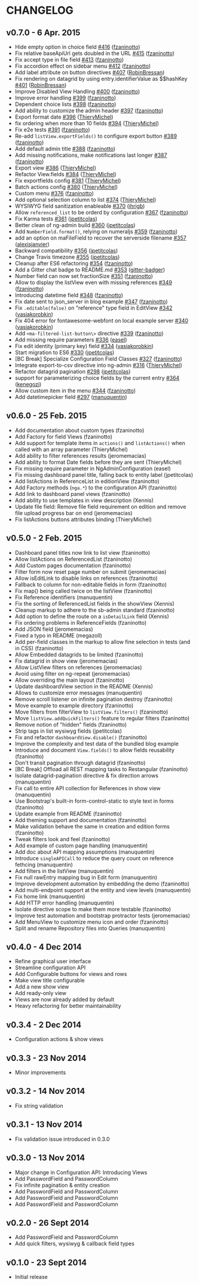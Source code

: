 CHANGELOG
=========

v0.7.0 - 6 Apr. 2015
--------------------

* Hide empty option in choice field [\#416](https://github.com/marmelab/ng-admin/pull/416) ([fzaninotto](https://github.com/fzaninotto))
* Fix relative baseApiUrl gets doubled in the URL [\#415](https://github.com/marmelab/ng-admin/pull/415) ([fzaninotto](https://github.com/fzaninotto))
* Fix accept type in file field [\#413](https://github.com/marmelab/ng-admin/pull/413) ([fzaninotto](https://github.com/fzaninotto))
* Fix accordion effect on sidebar menu [\#412](https://github.com/marmelab/ng-admin/pull/412) ([fzaninotto](https://github.com/fzaninotto))
* Add label attribute on button directives [\#407](https://github.com/marmelab/ng-admin/pull/407) ([RobinBressan](https://github.com/RobinBressan))
* Fix rendering on datagrid by using entry.identifierValue as $$hashKey [\#401](https://github.com/marmelab/ng-admin/pull/401) ([RobinBressan](https://github.com/RobinBressan))
* Improve Disabled View Handling [\#400](https://github.com/marmelab/ng-admin/pull/400) ([fzaninotto](https://github.com/fzaninotto))
* Improve error handling [\#399](https://github.com/marmelab/ng-admin/pull/399) ([fzaninotto](https://github.com/fzaninotto))
* Dependent choice lists [\#398](https://github.com/marmelab/ng-admin/pull/398) ([fzaninotto](https://github.com/fzaninotto))
* Add ability to customize the admin header [\#397](https://github.com/marmelab/ng-admin/pull/397) ([fzaninotto](https://github.com/fzaninotto))
* Export format date [\#396](https://github.com/marmelab/ng-admin/pull/396) ([ThieryMichel](https://github.com/ThieryMichel))
* fix ordering when more than 10 fields [\#394](https://github.com/marmelab/ng-admin/pull/394) ([ThieryMichel](https://github.com/ThieryMichel))
* Fix e2e tests [\#391](https://github.com/marmelab/ng-admin/pull/391) ([fzaninotto](https://github.com/fzaninotto))
* Re-add `listView.exportFields()` to configure export button [\#389](https://github.com/marmelab/ng-admin/pull/389) ([fzaninotto](https://github.com/fzaninotto))
* Add default admin title [\#388](https://github.com/marmelab/ng-admin/pull/388) ([fzaninotto](https://github.com/fzaninotto))
* Add missing notifications, make notifications last longer [\#387](https://github.com/marmelab/ng-admin/pull/387) ([fzaninotto](https://github.com/fzaninotto))
* Export view [\#386](https://github.com/marmelab/ng-admin/pull/386) ([ThieryMichel](https://github.com/ThieryMichel))
* Refactor View.fields [\#384](https://github.com/marmelab/ng-admin/pull/384) ([ThieryMichel](https://github.com/ThieryMichel))
* Fix exportfields config [\#381](https://github.com/marmelab/ng-admin/pull/381) ([ThieryMichel](https://github.com/ThieryMichel))
* Batch actions config [\#380](https://github.com/marmelab/ng-admin/pull/380) ([ThieryMichel](https://github.com/ThieryMichel))
* Custom menu [\#376](https://github.com/marmelab/ng-admin/pull/376) ([fzaninotto](https://github.com/fzaninotto))
* Add optional selection column to list [\#374](https://github.com/marmelab/ng-admin/pull/374) ([ThieryMichel](https://github.com/ThieryMichel))
* WYSIWYG field sanitization enableable [\#370](https://github.com/marmelab/ng-admin/pull/370) ([ihrigb](https://github.com/ihrigb))
* Allow `referenced_list` to be orderd by configuration [\#367](https://github.com/marmelab/ng-admin/pull/367) ([fzaninotto](https://github.com/fzaninotto))
* Fix Karma tests [\#361](https://github.com/marmelab/ng-admin/pull/361) ([jpetitcolas](https://github.com/jpetitcolas))
* Better clean of ng-admin build [\#360](https://github.com/marmelab/ng-admin/pull/360) ([jpetitcolas](https://github.com/jpetitcolas))
* Add `NumberField.format()`, relying on numeraljs [\#359](https://github.com/marmelab/ng-admin/pull/359) ([fzaninotto](https://github.com/fzaninotto))
* add an option on maFileField to recover the serverside filename [\#357](https://github.com/marmelab/ng-admin/pull/357) ([alexisjanvier](https://github.com/alexisjanvier))
* Backward compatibility [\#356](https://github.com/marmelab/ng-admin/pull/356) ([jpetitcolas](https://github.com/jpetitcolas))
* Change Travis timezone [\#355](https://github.com/marmelab/ng-admin/pull/355) ([jpetitcolas](https://github.com/jpetitcolas))
* Cleanup after ES6 refactoring [\#354](https://github.com/marmelab/ng-admin/pull/354) ([fzaninotto](https://github.com/fzaninotto))
* Add a Gitter chat badge to README.md [\#353](https://github.com/marmelab/ng-admin/pull/353) ([gitter-badger](https://github.com/gitter-badger))
* Number field can now set fractionSize [\#351](https://github.com/marmelab/ng-admin/pull/351) ([fzaninotto](https://github.com/fzaninotto))
* Allow to display the listView even with missing references [\#349](https://github.com/marmelab/ng-admin/pull/349) ([fzaninotto](https://github.com/fzaninotto))
* Introducing datetime field [\#348](https://github.com/marmelab/ng-admin/pull/348) ([fzaninotto](https://github.com/fzaninotto))
* Fix date sent to json_server in blog example [\#347](https://github.com/marmelab/ng-admin/pull/347) ([fzaninotto](https://github.com/fzaninotto))
* Fix `.editable(false)` on "reference" type field in EditView [\#342](https://github.com/marmelab/ng-admin/pull/342) ([vasiakorobkin](https://github.com/vasiakorobkin))
* Fix 404 error for fontawesome-webfont on local example server [\#340](https://github.com/marmelab/ng-admin/pull/340) ([vasiakorobkin](https://github.com/vasiakorobkin))
* Add `<ma-filtered-list-button\>` directive [\#339](https://github.com/marmelab/ng-admin/pull/339) ([fzaninotto](https://github.com/fzaninotto))
* Add missing require parameters [\#336](https://github.com/marmelab/ng-admin/pull/336) ([easel](https://github.com/easel))
* Fix edit identity (primary key) field [\#334](https://github.com/marmelab/ng-admin/pull/334) ([vasiakorobkin](https://github.com/vasiakorobkin))
* Start migration to ES6 [\#330](https://github.com/marmelab/ng-admin/pull/330) ([jpetitcolas](https://github.com/jpetitcolas))
* [BC Break] Specialize Configuration Field Classes [\#327](https://github.com/marmelab/ng-admin/pull/327) ([fzaninotto](https://github.com/fzaninotto))
* Integrate export-to-csv directive into ng-admin [\#316](https://github.com/marmelab/ng-admin/pull/316) ([ThieryMichel](https://github.com/ThieryMichel))
* Refactor datagrid pagination [\#298](https://github.com/marmelab/ng-admin/pull/298) ([jpetitcolas](https://github.com/jpetitcolas))
* support for parameterizing choice fields by the current entry [\#364](https://github.com/marmelab/ng-admin/pull/364) ([kenegozi](https://github.com/kenegozi))
* Allow custom item in the menu [\#344](https://github.com/marmelab/ng-admin/pull/344) ([fzaninotto](https://github.com/fzaninotto))
* Add datetimepicker field [\#297](https://github.com/marmelab/ng-admin/pull/297) ([manuquentin](https://github.com/manuquentin))

v0.6.0 - 25 Feb. 2015
---------------------

* Add documentation about custom types (fzaninotto)
* Add Factory for field Views (fzaninotto)
* Add support for template items in `actions()` and `listActions()` when called with an array parameter (ThieryMichel)
* Add ability to filter references results (jeromemacias)
* Add ability to format Date fields before they are sent (ThieryMichel)
* Fix missing require parameter in NgAdminConfiguration (easel)
* Fix missing dashboard panel title, falling back to entity label (jpetitcolas)
* Add listActions in ReferenceList in editionView (fzaninotto)
* Add Factory methods (`nga.*`) to the configuration API (fzaninotto)
* Add link to dashboard panel views (fzaninotto)
* Add ability to use templates in view description (Xennis)
* Update file field: Remove file field requirement on edition and remove file upload progress bar on end (jeromemacias)
* Fix listActions buttons attributes binding (ThieryMichel)

v0.5.0 - 2 Feb. 2015
--------------------

* Dashboard panel titles now link to list view (fzaninotto)
* Allow listActions on ReferencedList (fzaninotto)
* Add Custom pages documentation (fzaninotto)
* Filter form now reset page number on submit (jeromemacias)
* Allow isEditLink to disable links on references (fzaninotto)
* Fallback to column for non-editable fields in form (fzaninotto)
* Fix map() being called twice on the listView (fzaninotto)
* Fix Reference identifiers (manuquentin)
* Fix the sorting of ReferencedList fields in the showView (Xennis)
* Cleanup markup to adhere to the sb-admin standard (fzaninotto)
* Add option to define the route on a `isDetailLink` field (Xennis)
* Fix ordering problems in ReferenceFields (fzaninotto)
* Add JSON field (jeromemacias)
* Fixed a typo in README (megazoll)
* Add per-field classes in the markup to allow fine selection in tests (and in CSS) (fzaninotto)
* Allow Embedded datagrids to be limited (fzaninotto)
* Fix datagrid in show view (jeromemacias)
* Allow ListView filters on references (jeromemacias)
* Avoid using filter on ng-repeat (jeromemacias)
* Allow overriding the main layout (fzaninotto)
* Update dashboardView section in the README (Xennis)
* Allows to customize error messages (manuquentin)
* Remove scroll listener on infinite pagination destroy (fzaninotto)
* Move example to example directory (fzaninotto)
* Move filters from filterView to `listView.filters()` (fzaninotto)
* Move `listView.addQuickFilters()` feature to regular filters (fzaninotto)
* Remove notion of "hidden" fields (fzaninotto)
* Strip tags in list wysiwyg fields (jpetitcolas)
* Fix and refactor `dashboardView.disable()` (fzaninotto)
* Improve the complexity and test data of the bundled blog example
* Introduce and document `View.fields()` to allow fields reusability (fzaninotto)
* Don't transit pagination through datagrid (fzaninotto)
* [BC Break] Offload all REST mapping tasks to Restangular (fzaninotto)
* Isolate datagrid-pagination directive & fix direction arrows (manuquentin)
* Fix call to entire API collection for References in show view (manuquentin)
* Use Bootstrap's built-in form-control-static to style text in forms (fzaninotto)
* Update example from README  (fzaninotto)
* Add theming support and documentation (fzaninotto)
* Make validation behave the same in creation and edition forms (fzaninotto)
* Tweak filters look and feel (fzaninotto)
* Add example of custom page handling (manuquentin)
* Add doc about API mapping assumptions (manuquentin)
* Introduce `singleAPICall` to reduce the query count on reference fethcing (manuquentin)
* Add filters in the listView (manuquentin)
* Fix null rawEntry mapping bug in Edit form (manuquentin)
* Improve development automation by embedding the demo (fzaninotto)
* Add multi-endpoint support at the entity and view levels (manuquentin)
* Fix home link (manuquentin)
* Add HTTP error handling (manuquentin)
* Isolate directive scope to make them more testable (fzaninotto)
* Improve test automation and bootstrap protractor tests (jeromemacias)
* Add MenuView to customize menu icon and order (fzaninotto)
* Split and rename Repository files into Queries (manuquentin)

v0.4.0 - 4 Dec 2014
-------------------

* Refine graphical user interface
* Streamline configuration API
* Add Configurable buttons for views and rows
* Make view title configurable
* Add a new show view
* Add ready-only view
* Views are now already added by default
* Heavy refactoring for better maintainability

v0.3.4 - 2 Dec 2014
-------------------

* Configuration actions & show views

v0.3.3 - 23 Nov 2014
--------------------

* Minor improvements

v0.3.2 - 14 Nov 2014
--------------------

* Fix string validation

v0.3.1 - 13 Nov 2014
--------------------

* Fix validation issue introduced in 0.3.0

v0.3.0 - 13 Nov 2014
--------------------

* Major change in Configuration API: Introducing Views
* Add PasswordField and PasswordColumn
* Fix infinite pagination & entity creation
* Add PasswordField and PasswordColumn
* Add PasswordField and PasswordColumn
* Add PasswordField and PasswordColumn

v0.2.0 - 26 Sept 2014
---------------------

* Add PasswordField and PasswordColumn
* Add quick filters, wysiwyg & callback field types

v0.1.0 - 23 Sept 2014
---------------------

* Initial release
